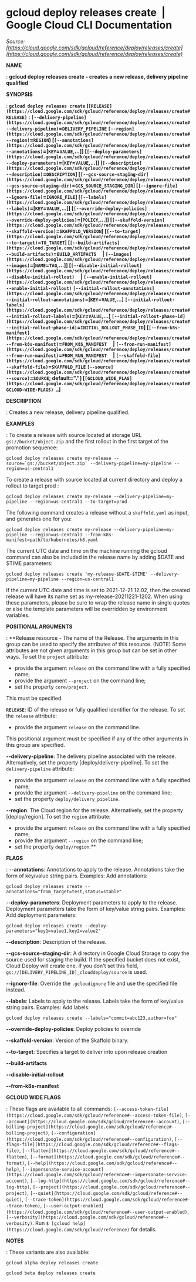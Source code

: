 # gcloud deploy releases create  |  Google Cloud CLI Documentation

*Source: [https://cloud.google.com/sdk/gcloud/reference/deploy/releases/create](https://cloud.google.com/sdk/gcloud/reference/deploy/releases/create)*

**NAME**

: **gcloud deploy releases create - creates a new release, delivery pipeline qualified**

**SYNOPSIS**

: **`gcloud deploy releases create` (`[RELEASE](https://cloud.google.com/sdk/gcloud/reference/deploy/releases/create#RELEASE)` : `[--delivery-pipeline](https://cloud.google.com/sdk/gcloud/reference/deploy/releases/create#--delivery-pipeline)`=`DELIVERY_PIPELINE` `[--region](https://cloud.google.com/sdk/gcloud/reference/deploy/releases/create#--region)`=`REGION`) [`[--annotations](https://cloud.google.com/sdk/gcloud/reference/deploy/releases/create#--annotations)`=[`KEY`=`VALUE`,…]] [`[--deploy-parameters](https://cloud.google.com/sdk/gcloud/reference/deploy/releases/create#--deploy-parameters)`=[`KEY`=`VALUE`,…]] [`[--description](https://cloud.google.com/sdk/gcloud/reference/deploy/releases/create#--description)`=`DESCRIPTION`] [`[--gcs-source-staging-dir](https://cloud.google.com/sdk/gcloud/reference/deploy/releases/create#--gcs-source-staging-dir)`=`GCS_SOURCE_STAGING_DIR`] [`[--ignore-file](https://cloud.google.com/sdk/gcloud/reference/deploy/releases/create#--ignore-file)`=`IGNORE_FILE`] [`[--labels](https://cloud.google.com/sdk/gcloud/reference/deploy/releases/create#--labels)`=[`KEY`=`VALUE`,…]] [`[--override-deploy-policies](https://cloud.google.com/sdk/gcloud/reference/deploy/releases/create#--override-deploy-policies)`=[`POLICY`,…]] [`[--skaffold-version](https://cloud.google.com/sdk/gcloud/reference/deploy/releases/create#--skaffold-version)`=`SKAFFOLD_VERSION`] [`[--to-target](https://cloud.google.com/sdk/gcloud/reference/deploy/releases/create#--to-target)`=`TO_TARGET`] [`[--build-artifacts](https://cloud.google.com/sdk/gcloud/reference/deploy/releases/create#--build-artifacts)`=`BUILD_ARTIFACTS`     | `[--images](https://cloud.google.com/sdk/gcloud/reference/deploy/releases/create#--images)`=[`NAME`=`TAG`,…]] [`[--disable-initial-rollout](https://cloud.google.com/sdk/gcloud/reference/deploy/releases/create#--disable-initial-rollout)`     | `[--enable-initial-rollout](https://cloud.google.com/sdk/gcloud/reference/deploy/releases/create#--enable-initial-rollout)` `[--initial-rollout-annotations](https://cloud.google.com/sdk/gcloud/reference/deploy/releases/create#--initial-rollout-annotations)`=[`KEY`=`VALUE`,…] `[--initial-rollout-labels](https://cloud.google.com/sdk/gcloud/reference/deploy/releases/create#--initial-rollout-labels)`=[`KEY`=`VALUE`,…] `[--initial-rollout-phase-id](https://cloud.google.com/sdk/gcloud/reference/deploy/releases/create#--initial-rollout-phase-id)`=`INITIAL_ROLLOUT_PHASE_ID`] [`[--from-k8s-manifest](https://cloud.google.com/sdk/gcloud/reference/deploy/releases/create#--from-k8s-manifest)`=`FROM_K8S_MANIFEST`     | `[--from-run-manifest](https://cloud.google.com/sdk/gcloud/reference/deploy/releases/create#--from-run-manifest)`=`FROM_RUN_MANIFEST`     | `[--skaffold-file](https://cloud.google.com/sdk/gcloud/reference/deploy/releases/create#--skaffold-file)`=`SKAFFOLD_FILE` `[--source](https://cloud.google.com/sdk/gcloud/reference/deploy/releases/create#--source)`=`SOURCE`; default="."] [`[GCLOUD_WIDE_FLAG](https://cloud.google.com/sdk/gcloud/reference/deploy/releases/create#GCLOUD-WIDE-FLAGS) …`]**

**DESCRIPTION**

: Creates a new release, delivery pipeline qualified.

**EXAMPLES**

: To create a release with source located at storage URL
`gs://bucket/object.zip` and the first rollout in the first target of
the promotion sequence:

```
gcloud deploy releases create my-release --source=`gs://bucket/object.zip` --delivery-pipeline=my-pipeline --region=us-central1
```

To create a release with source located at current directory and deploy a
rollout to target prod :

```
gcloud deploy releases create my-release --delivery-pipeline=my-pipeline --region=us-central1 --to-target=prod
```

The following command creates a release without a `skaffold.yaml` as
input, and generates one for you:

```
gcloud deploy releases create my-release --delivery-pipeline=my-pipeline --region=us-central1 --from-k8s-manifest=path/to/kubernetes/k8.yaml
```

The current UTC date and time on the machine running the gcloud command can also
be included in the release name by adding $DATE and $TIME parameters:

```
gcloud deploy releases create 'my-release-$DATE-$TIME' --delivery-pipeline=my-pipeline --region=us-central1
```

If the current UTC date and time is set to 2021-12-21 12:02, then the created
release will have its name set as my-release-20211221-1202.
When using these parameters, please be sure to wrap the release name in single
quotes or else the template parameters will be overridden by environment
variables.

**POSITIONAL ARGUMENTS**

: **Release resource - The name of the Release. The arguments in this group can be
used to specify the attributes of this resource. (NOTE) Some attributes are not
given arguments in this group but can be set in other ways.
To set the `project` attribute:

- provide the argument `release` on the command line with a fully
specified name;
- provide the argument `--project` on the command line;
- set the property `core/project`.

This must be specified.

**`RELEASE`**:
ID of the release or fully qualified identifier for the release.
To set the `release` attribute:

- provide the argument `release` on the command line.

This positional argument must be specified if any of the other arguments in this
group are specified.

**--delivery-pipeline**:
The delivery pipeline associated with the release. Alternatively, set the
property [deploy/delivery-pipeline].
To set the `delivery-pipeline` attribute:

- provide the argument `release` on the command line with a fully
specified name;
- provide the argument `--delivery-pipeline` on the command line;
- set the property `deploy/delivery_pipeline`.

**--region**:
The Cloud region for the release. Alternatively, set the property
[deploy/region].
To set the `region` attribute:

- provide the argument `release` on the command line with a fully
specified name;
- provide the argument `--region` on the command line;
- set the property `deploy/region`.**

**FLAGS**

: **--annotations**:
Annotations to apply to the release. Annotations take the form of key/value
string pairs.
Examples:
Add annotations:

```
gcloud deploy releases create --annotations="from_target=test,status=stable"
```

**--deploy-parameters**:
Deployment parameters to apply to the release. Deployment parameters take the
form of key/value string pairs.
Examples:
Add deployment parameters:

```
gcloud deploy releases create --deploy-parameters="key1=value1,key2=value2"
```

**--description**:
Description of the release.

**--gcs-source-staging-dir**:
A directory in Google Cloud Storage to copy the source used for staging the
build. If the specified bucket does not exist, Cloud Deploy will create one. If
you don't set this field,
`gs://[DELIVERY_PIPELINE_ID]_clouddeploy/source` is used.

**--ignore-file**:
Override the `.gcloudignore` file and use the specified file instead.

**--labels**:
Labels to apply to the release. Labels take the form of key/value string pairs.
Examples:
Add labels:

```
gcloud deploy releases create --labels="commit=abc123,author=foo"
```

**--override-deploy-policies**:
Deploy policies to override

**--skaffold-version**:
Version of the Skaffold binary.

**--to-target**:
Specifies a target to deliver into upon release creation

**--build-artifacts**

**--disable-initial-rollout**

**--from-k8s-manifest**

**GCLOUD WIDE FLAGS**

: These flags are available to all commands: `[--access-token-file](https://cloud.google.com/sdk/gcloud/reference#--access-token-file)`,
`[--account](https://cloud.google.com/sdk/gcloud/reference#--account)`, `[--billing-project](https://cloud.google.com/sdk/gcloud/reference#--billing-project)`,
`[--configuration](https://cloud.google.com/sdk/gcloud/reference#--configuration)`,
`[--flags-file](https://cloud.google.com/sdk/gcloud/reference#--flags-file)`,
`[--flatten](https://cloud.google.com/sdk/gcloud/reference#--flatten)`, `[--format](https://cloud.google.com/sdk/gcloud/reference#--format)`, `[--help](https://cloud.google.com/sdk/gcloud/reference#--help)`, `[--impersonate-service-account](https://cloud.google.com/sdk/gcloud/reference#--impersonate-service-account)`,
`[--log-http](https://cloud.google.com/sdk/gcloud/reference#--log-http)`,
`[--project](https://cloud.google.com/sdk/gcloud/reference#--project)`, `[--quiet](https://cloud.google.com/sdk/gcloud/reference#--quiet)`, `[--trace-token](https://cloud.google.com/sdk/gcloud/reference#--trace-token)`, `[--user-output-enabled](https://cloud.google.com/sdk/gcloud/reference#--user-output-enabled)`,
`[--verbosity](https://cloud.google.com/sdk/gcloud/reference#--verbosity)`.
Run `$ [gcloud help](https://cloud.google.com/sdk/gcloud/reference)` for details.

**NOTES**

: These variants are also available:

```
gcloud alpha deploy releases create
```

```
gcloud beta deploy releases create
```